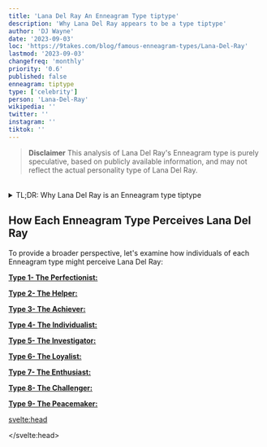 ```yaml
---
title: 'Lana Del Ray An Enneagram Type tiptype'
description: 'Why Lana Del Ray appears to be a type tiptype'
author: 'DJ Wayne'
date: '2023-09-03'
loc: 'https://9takes.com/blog/famous-enneagram-types/Lana-Del-Ray'
lastmod: '2023-09-03'
changefreq: 'monthly'
priority: '0.6'
published: false
enneagram: tiptype
type: ['celebrity']
person: 'Lana-Del-Ray'
wikipedia: ''
twitter: ''
instagram: ''
tiktok: ''
---
```


<!-- // notes:  -->

<!-- https://www.youtube.com/shorts/bpO7DFOR-24 -->

<script>
	import  PopCard  from "../../../lib/components/atoms/PopCard.svelte";
</script>

<p class="firstLetter"></p>

> **Disclaimer** This analysis of Lana Del Ray's Enneagram type is purely speculative, based on publicly available information, and may not reflect the actual personality type of Lana Del Ray.

<div
	style="display: flex;
    justify-content: center;
    margin: 1rem 0;
	"
>
	<PopCard
		image={`/types/tiptypes/${'Lana-Del-Ray'}.webp`}
		showIcon={false}
		displayText="Lana Del Ray"
		subtext=""
	/>
</div>

<details>
<summary class="accordion">TL;DR: Why Lana Del Ray is an Enneagram type tiptype </summary>
<div class="panel">
<ul>
<li>
</li>
<li>
</li>
<li>
</li>
<li>
</li>
</ul>
  </div>
</details>

## How Each Enneagram Type Perceives Lana Del Ray

To provide a broader perspective, let's examine how individuals of each Enneagram type might perceive Lana Del Ray:

<article>
	<a href="/blog/enneagram/enneagram-type-1"><b>Type 1- The Perfectionist:</b></a>
  <p></p>
</article>
<article>
	<a href="/blog/enneagram/enneagram-type-2"><b>Type 2- The Helper:</b></a>
  <p></p>
</article>
<article>
	<a href="/blog/enneagram/enneagram-type-3"><b>Type 3- The Achiever:</b></a>
  <p></p>
</article>
<article>
	<a href="/blog/enneagram/enneagram-type-4"><b>Type 4- The Individualist:</b></a>
  <p></p>
</article>
<article>
	<a href="/blog/enneagram/enneagram-type-5"><b>Type 5- The Investigator:</b></a>
  <p></p>
</article>
<article>
	<a href="/blog/enneagram/enneagram-type-6"><b>Type 6- The Loyalist:</b></a>
  <p></p>
</article>
<article>
	<a href="/blog/enneagram/enneagram-type-7"><b>Type 7- The Enthusiast:</b></a>
  <p></p>
</article>
<article>
	<a href="/blog/enneagram/enneagram-type-8"><b>Type 8- The Challenger:</b></a>
  <p></p>
</article>
<article>
	<a href="/blog/enneagram/enneagram-type-9"><b>Type 9- The Peacemaker:</b></a>
  <p></p>
</article>

<svelte:head>

<script type="application/ld+json">

</script>

</svelte:head>

<style lang="scss"></style>
